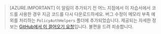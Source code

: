 > [AZURE.IMPORTANT]
	이 알림이 추가되기 전 어느 지점에서 이 자습서에서 코드를 사용한 경우 지금 코드를 다시 다운로드하세요. 버그 수정이 메모리 부족 예외를 처리하는 `PolicyAuthHelpers` 폴더에 추가되었습니다. 제공되는 자세한 정보는 [GitHub에서 이 끌어오기 요청](https://github.com/AzureADQuickStarts/B2C-WebApp-OpenIdConnect-DotNet/pull/4)입니다. 불편을 드려 죄송합니다.